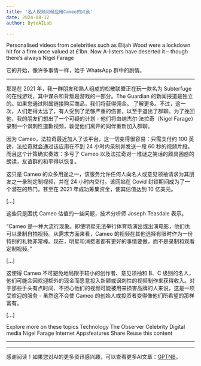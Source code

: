 ```yaml
---
title: '名人视频问候应用Cameo的兴衰'
date: 2024-08-12
author: ByteAILab

---
```


Personalised videos from celebrities such as Elijah Wood were a lockdown hit for a firm once valued at £1bn. Now A-listers have deserted it – though there’s always Nigel Farage

它的开始，像许多事情一样，始于 WhatsApp 群中的剧情。

---
那是在 2021 年，我一群朋友和熟人组成的松散联盟正在玩一款名为 Subterfuge 的在线游戏，其中谋杀和背叛是游戏的一部分。The Guardian 的新闻报道是独立的。如果您通过附属链接购买商品，我们将获得佣金。 了解更多。不过，这一次，人们走得太远了，有人受到了足够严重的伤害，以至于退出了群聊。为了挽回他，我的朋友们想出了一个可疑的计划 - 他们将由纳杰尔·法拉奇（Nigel Farage）录制一个讽刺性道歉视频，敦促他们离开的同伴重新加入群聊。

因为 Cameo，法拉奇最近加入了该平台，这一切变得很容易：只需支付约 100 英镑，法拉奇就会通过该应用在不到 24 小时内录制并发送一段 60 秒的视频片段。而且这个计策确实奏效：多亏了 Cameo 以及法拉奇对一堆谜之笑话的颇具困惑的朗读，友谊群的和平得以恢复。

这只是 Cameo 的众多用途之一，该服务允许任何人向名人或意见领袖请求为其朋友之一录制定制视频，并在 24 小时内交付。该网站在 Covid 封锁期间成为了一个潜在的热门，甚至在 2021 年成功筹集资金，使其估值达到 10 亿美元。

[...] 

这些只是困扰 Cameo 估值的一些问题，技术分析师 Joseph Teasdale 表示。

“Cameo 是一种大流行现象。即使明星无法举行体育场演出或出演电影，他们也可以录制自拍视频。从需求方面来看，Cameo 的视频在其他选择有限时作为一份特别的礼物非常棒。现在，明星和消费者都有更好的事情要做，而不是录制和观看定制视频。”

[...] 

这使得 Cameo 不可避免地局限于较小的创作者、意见领袖和 B、C 级别的名人，他们可能会因欢迎额外的现金而愿意投入新颖或讽刺性的视频制作来获得收入。对于那些手头有点时间、不担心他们的视频可能被用来损害品牌的人来说，这是一项受欢迎的服务 - 虽然这不会使 Cameo 的创始人或投资者变得像他们所希望的那样富有。

[...] 

Explore more on these topics
Technology
The Observer
Celebrity
Digital media
Nigel Farage
Internet
Appsfeatures
Share
Reuse this content

---
---
感谢阅读！如果您对AI的更多资讯感兴趣，可以查看更多AI文章：[GPTNB](https://gptnb.com)。